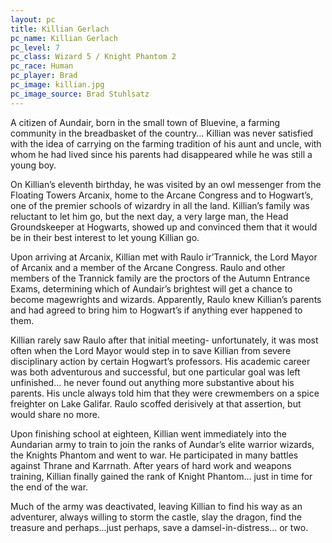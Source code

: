 ```yaml
---
layout: pc
title: Killian Gerlach
pc_name: Killian Gerlach
pc_level: 7
pc_class: Wizard 5 / Knight Phantom 2
pc_race: Human
pc_player: Brad
pc_image: killian.jpg
pc_image_source: Brad Stuhlsatz
---
```

A citizen of Aundair, born in the small town of Bluevine, a farming community in the breadbasket of the country... Killian was never satisfied with the idea of carrying on the farming tradition of his aunt and uncle, with whom he had lived since his parents had disappeared while he was still a young boy.

On Killian’s eleventh birthday, he was visited by an owl messenger from the Floating Towers Arcanix, home to the Arcane Congress and to Hogwart’s, one of the premier schools of wizardry in all the land. Killian’s family was reluctant to let him go, but the next day, a very large man, the Head Groundskeeper at Hogwarts, showed up and convinced them that it would be in their best interest to let young Killian go.

Upon arriving at Arcanix, Killian met with Raulo ir’Trannick, the Lord Mayor of Arcanix and a member of the Arcane Congress. Raulo and other members of the Trannick family are the proctors of the Autumn Entrance Exams, determining which of Aundair’s brightest will get a chance to become magewrights and wizards.  Apparently, Raulo knew Killian’s parents and had agreed to bring him to Hogwart’s if anything ever happened to them.

Killian rarely saw Raulo after that initial meeting- unfortunately, it was most often when the Lord Mayor would step in to save Killian from severe disciplinary action by certain Hogwart’s professors.  His academic career was both adventurous and successful, but one particular goal was left unfinished... he never found out anything more substantive about his parents.  His uncle always told him that they were crewmembers on a spice freighter on Lake Galifar.  Raulo scoffed derisively at that assertion, but would share no more.

Upon finishing school at eighteen, Killian went immediately into the Aundarian army to train to join the ranks of Aundar’s elite warrior wizards, the Knights Phantom and went to war. He participated in many battles against Thrane and Karrnath.  After years of hard work and weapons training, Killian finally gained the rank of Knight Phantom... just in time for the end of the war.

Much of the army was deactivated, leaving Killian to find his way as an adventurer, always willing to storm the castle, slay the dragon, find the treasure and perhaps...just perhaps, save a damsel-in-distress... or two.
